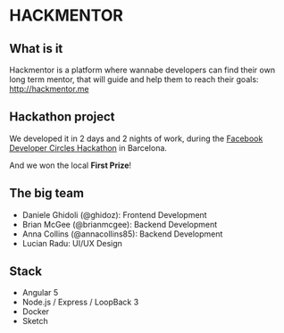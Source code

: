 
# HACKMENTOR

## What is it
Hackmentor is a platform where wannabe developers can find their own long term mentor, that will guide and help them to reach their goals: http://hackmentor.me

## Hackathon project

We developed it in 2 days and 2 nights of work, during the [Facebook Developer Circles Hackathon](https://developercircles.devpost.com/) in Barcelona.

And we won the local **First Prize**!

## The big team
 - Daniele Ghidoli (@ghidoz): Frontend Development
 - Brian McGee (@brianmcgee): Backend Development
 - Anna Collins (@annacollins85): Backend Development
 - Lucian Radu: UI/UX Design
 
## Stack
 - Angular 5
 - Node.js / Express / LoopBack 3
 - Docker
 - Sketch
